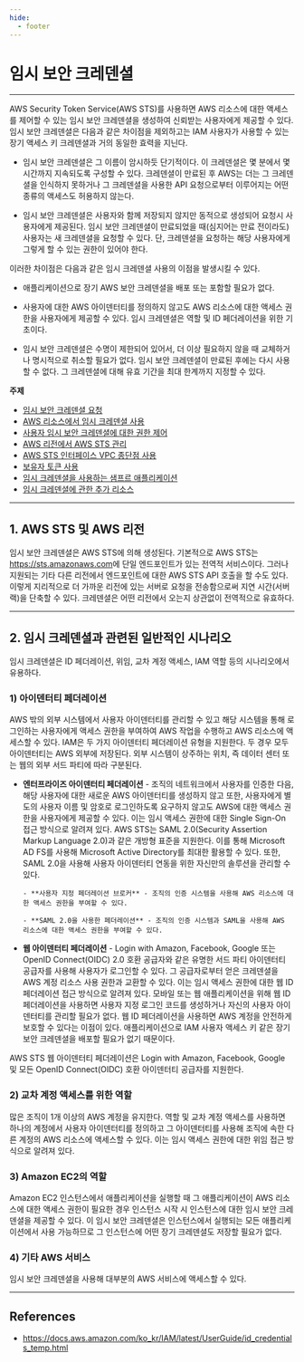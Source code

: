 ```yaml
---
hide:
  - footer
---
```


# 임시 보안 크레덴셜

---

AWS Security Token Service(AWS STS)를 사용하면 AWS 리소스에 대한 액세스를 제어할 수 있는 임시 보안 크레덴셜을 생성하여 신뢰받는 사용자에게 제공할 수 있다. 임시 보안 크레덴셜은 다음과 같은 차이점을 제외하고는 IAM 사용자가 사용할 수 있는 장기 액세스 키 크레덴셜과 거의 동일한 효력을 지닌다.

- 임시 보안 크레덴셜은 그 이름이 암시하듯 단기적이다. 이 크레덴셜은 몇 분에서 몇 시간까지 지속되도록 구성할 수 있다. 크레덴셜이 만료된 후 AWS는 더는 그 크레덴셜을 인식하지 못하거나 그 크레덴셜을 사용한 API 요청으로부터 이루어지는 어떤 종류의 액세스도 허용하지 않는다.

- 임시 보안 크레덴셜은 사용자와 함께 저장되지 않지만 동적으로 생성되어 요청시 사용자에게 제공된다. 임시 보안 크레덴셜이 만료되었을 때(심지어는 만료 전이라도) 사용자는 새 크레덴셜을 요청할 수 있다. 단, 크레덴셜을 요청하는 해당 사용자에게 그렇게 할 수 있는 권한이 있어야 한다.

이러한 차이점은 다음과 같은 임시 크레덴셜 사용의 이점을 발생시킬 수 있다.

- 애플리케이션으로 장기 AWS 보안 크레덴셜을 배포 또는 포함할 필요가 없다.

- 사용자에 대한 AWS 아이덴터티를 정의하지 않고도 AWS 리소스에 대한 액세스 권한을 사용자에게 제공할 수 있다. 임시 크레덴셜은 역할 및 ID 페더레이션을 위한 기초이다.

- 임시 보안 크레덴셜은 수명이 제한되어 있어서, 더 이상 필요하지 않을 때 교체하거나 명시적으로 취소할 필요가 없다. 임시 보안 크레덴셜이 만료된 후에는 다시 사용할 수 없다. 그 크레덴셜에 대해 유효 기간을 최대 한계까지 지정할 수 있다.

**주제**

- [임시 보안 크레덴셜 요청](https://docs.aws.amazon.com/ko_kr/IAM/latest/UserGuide/id_credentials_temp_request.html)
- [AWS 리소스에서 임시 크레덴셜 사용](https://docs.aws.amazon.com/ko_kr/IAM/latest/UserGuide/id_credentials_temp_use-resources.html)
- [사용자 임시 보안 크레덴셜에 대한 권한 제어](https://docs.aws.amazon.com/ko_kr/IAM/latest/UserGuide/id_credentials_temp_control-access.html)
- [AWS 리전에서 AWS STS 관리](https://docs.aws.amazon.com/ko_kr/IAM/latest/UserGuide/id_credentials_temp_enable-regions.html)
- [AWS STS 인터페이스 VPC 종단점 사용](https://docs.aws.amazon.com/ko_kr/IAM/latest/UserGuide/id_credentials_sts_vpce.html)
- [보유자 토큰 사용](https://docs.aws.amazon.com/ko_kr/IAM/latest/UserGuide/id_credentials_bearer.html)
- [임시 크레덴셜을 사용하는 샘프르 애플리케이션](https://docs.aws.amazon.com/ko_kr/IAM/latest/UserGuide/id_credentials_temp_sample-apps.html)
- [임시 크레덴셜에 관한 추가 리소스](https://docs.aws.amazon.com/ko_kr/IAM/latest/UserGuide/id_credentials_temp_related-topics.html)

---

## 1. AWS STS 및 AWS 리전

임시 보안 크레덴셜은 AWS STS에 의해 생성된다. 기본적으로 AWS STS는 <https://sts.amazonaws.com>에 단일 엔드포인트가 있는 전역적 서비스이다. 그러나 지원되는 기타 다른 리전에서 엔드포인트에 대한 AWS STS API 호출을 할 수도 있다. 이렇게 지리적으로 더 가까운 리전에 있는 서버로 요청을 전송함으로써 지연 시간(서버 랙)을 단축할 수 있다. 크레덴셜은 어떤 리전에서 오는지 상관없이 전역적으로 유효하다.

---

## 2. 임시 크레덴셜과 관련된 일반적인 시나리오

임시 크레덴셜은 ID 페더레이션, 위임, 교차 계정 액세스, IAM 역할 등의 시나리오에서 유용하다.

### 1) 아이덴터티 페더레이션

AWS 밖의 외부 시스템에서 사용자 아이덴터티를 관리할 수 있고 해당 시스템을 통해 로그인하는 사용자에게 액세스 권한을 부여하여 AWS 작업을 수행하고 AWS 리소스에 액세스할 수 있다. IAM은 두 가지 아이덴터티 페더레이션 유형을 지원한다. 두 경우 모두 아이덴터티는 AWS 외부에 저장된다. 외부 시스템이 상주하는 위치, 즉 데이터 센터 또는 웹의 외부 서드 파티에 따라 구분된다.

- **엔터프라이즈 아이덴터티 페더레이션** - 조직의 네트워크에서 사용자를 인증한 다음, 해당 사용자에 대한 새로운 AWS 아이덴터티를 생성하지 않고 또한, 사용자에게 별도의 사용자 이름 및 암호로 로그인하도록 요구하지 않고도 AWS에 대한 액세스 권한을 사용자에게 제공할 수 있다. 이는 임시 액세스 권한에 대한 Single Sign-On 접근 방식으로 알려져 있다. AWS STS는 SAML 2.0(Security Assertion Markup Language 2.0)과 같은 개방형 표준을 지원한다. 이를 통해 Microsoft AD FS를 사용해 Microsoft Active Directory를 최대한 활용할 수 있다. 또한, SAML 2.0을 사용해 사용자 아이덴터티 연동을 위한 자신만의 솔루션을 관리할 수 있다.

      - **사용자 지정 페더레이션 브로커** - 조직의 인증 시스템을 사용해 AWS 리소스에 대한 액세스 권한을 부여할 수 있다.

      - **SAML 2.0을 사용한 페더레이션** - 조직의 인증 시스템과 SAML을 사용해 AWS 리소스에 대한 액세스 권한을 부여할 수 있다.

- **웹 아이덴터티 페더레이션** - Login with Amazon, Facebook, Google 또는 OpenID Connect(OIDC) 2.0 호환 공급자와 같은 유명한 서드 파티 아이덴터티 공급자를 사용해 사용자가 로그인할 수 있다. 그 공급자로부터 얻은 크레덴셜을 AWS 계정 리소스 사용 권한과 교환할 수 있다. 이는 임시 액세스 권한에 대한 웹 ID 페더레이션 접근 방식으로 알려져 있다. 모바일 또는 웹 애플리케이션을 위해 웹 ID 페더레이션을 사용하면 사용자 지정 로그인 코드를 생성하거나 자신의 사용자 아이덴터티를 관리할 필요가 없다. 웹 ID 페더레이션을 사용하면 AWS 계정을 안전하게 보호할 수 있다는 이점이 있다. 애플리케이션으로 IAM 사용자 액세스 키 같은 장기 보안 크레덴셜을 배포할 필요가 없기 때문이다.

AWS STS 웹 아이덴터티 페더레이션은 Login with Amazon, Facebook, Google 및 모든 OpenID Connect(OIDC) 호환 아이덴터티 공급자를 지원한다.

### 2) 교차 계정 액세스를 위한 역할

많은 조직이 1개 이상의 AWS 계정을 유지한다. 역할 및 교차 계정 액세스를 사용하면 하나의 계정에서 사용자 아이덴터티를 정의하고 그 아이덴터티를 사용해 조직에 속한 다른 계정의 AWS 리소스에 액세스할 수 있다. 이는 임시 액세스 권한에 대한 위임 접근 방식으로 알려져 있다.

### 3) Amazon EC2의 역할

Amazon EC2 인스턴스에서 애플리케이션을 실행할 때 그 애플리케이션이 AWS 리소스에 대한 액세스 권한이 필요한 경우 인스턴스 시작 시 인스턴스에 대한 임시 보안 크레덴셜을 제공할 수 있다. 이 임시 보안 크레덴셜은 인스턴스에서 실행되는 모든 애플리케이션에서 사용 가능하므로 그 인스턴스에 어떤 장기 크레덴셜도 저장할 필요가 없다.

### 4) 기타 AWS 서비스

임시 보안 크레덴셜을 사용해 대부분의 AWS 서비스에 액세스할 수 있다.

---

## References

- <https://docs.aws.amazon.com/ko_kr/IAM/latest/UserGuide/id_credentials_temp.html>
